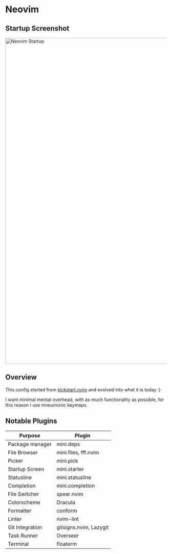 # Neovim

## Startup Screenshot

<img width="1895" height="1020" alt="Neovim Startup" src="https://github.com/user-attachments/assets/bbf78864-b6c7-453b-8f21-7a4f327a45bc" />

## Overview

This config started from [kickstart.nvim](https://github.com/nvim-lua/kickstart.nvim) and evolved into what it is today :)

I want minimal mental overhead, with as much functionality as possible, for this reason I use mneumonic keymaps.

## Notable Plugins

| Purpose         | Plugin                 |
| --------------- | ---------------------- |
| Package manager | mini.deps              |
| File Browser    | mini.files, fff.nvim   |
| Picker          | mini.pick              |
| Startup Screen  | mini.starter           |
| Statusline      | mini.statusline        |
| Completion      | mini.completion        |
| File Switcher   | spear.nvim             |
| Colorscheme     | Dracula                |
| Formatter       | conform                |
| Linter          | nvim-lint              |
| Git Integration | gitsigns.nvim, Lazygit |
| Task Runner     | Overseer               |
| Terminal        | floaterm               |
